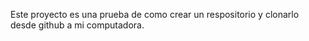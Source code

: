 Este proyecto es una prueba de como crear un respositorio y clonarlo desde github a mi computadora.
